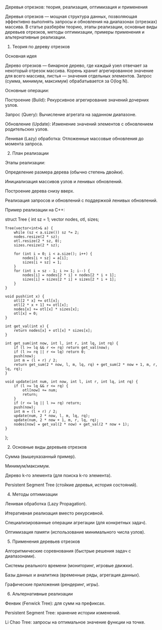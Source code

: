 Деревья отрезков: теория, реализация, оптимизация и применения

Деревья отрезков — мощная структура данных, позволяющая эффективно выполнять запросы и обновления на диапазонах (отрезках) массива. В статье разберём теорию, этапы реализации, основные виды деревьев отрезков, методы оптимизации, примеры применения и альтернативные реализации.

1. Теория по дереву отрезков

Основная идея

Дерево отрезков — бинарное дерево, где каждый узел отвечает за некоторый отрезок массива. Корень хранит агрегированное значение для всего массива, листья — значения отдельных элементов. Запрос (сумма, минимум, максимум) обрабатывается за O(log N).

Основные операции:

Построение (Build): Рекурсивное агрегирование значений дочерних узлов.

Запрос (Query): Вычисление агрегата на заданном диапазоне.

Обновление (Update): Изменение значений элементов с обновлением родительских узлов.

Ленивая (Lazy) обработка: Отложенные массовые обновления до момента запроса.

2. План реализации

Этапы реализации:

Определение размера дерева (обычно степень двойки).

Инициализация массивов узлов и ленивых обновлений.

Построение дерева снизу вверх.

Реализация запросов и обновлений с поддержкой ленивых обновлений.

Пример реализации на C++:

struct Tree {
    int sz = 1;
    vector<int> nodes, otl, sizes;

    Tree(vector<int>& a) {
        while (sz < a.size()) sz *= 2;
        nodes.resize(2 * sz);
        otl.resize(2 * sz, 0);
        sizes.resize(2 * sz);

        for (int i = 0; i < a.size(); i++) {
            nodes[i + sz] = a[i];
            sizes[i + sz] = 1;
        }
        for (int i = sz - 1; i >= 1; i--) {
            nodes[i] = nodes[2 * i] + nodes[2 * i + 1];
            sizes[i] = sizes[2 * i] + sizes[2 * i + 1];
        }
    }

    void push(int x) {
        otl[2 * x] += otl[x];
        otl[2 * x + 1] += otl[x];
        nodes[x] += otl[x] * sizes[x];
        otl[x] = 0;
    }

    int get_val(int x) {
        return nodes[x] + otl[x] * sizes[x];
    }

    int get_sum(int now, int l, int r, int lq, int rq) {
        if (l >= lq && r <= rq) return get_val(now);
        if (l >= rq || r <= lq) return 0;
        push(now);
        int m = (l + r) / 2;
        return get_sum(2 * now, l, m, lq, rq) + get_sum(2 * now + 1, m, r, lq, rq);
    }

    void update(int num, int now, int l, int r, int lq, int rq) {
        if (l >= lq && r <= rq) {
            otl[now] += num;
            return;
        }
        if (r <= lq || l >= rq) return;
        push(now);
        int m = (l + r) / 2;
        update(num, 2 * now, l, m, lq, rq);
        update(num, 2 * now + 1, m, r, lq, rq);
        nodes[now] = get_val(2 * now) + get_val(2 * now + 1);
    }
};

2. Основные виды деревьев отрезков

Сумма (вышеуказанный пример).

Минимум/максимум.

Дерево k-го элемента (для поиска k-го элемента).

Persistent Segment Tree (стойкие деревья, история состояний).

4. Методы оптимизации

Ленивая обработка (Lazy Propagation).

Итеративная реализация вместо рекурсивной.

Специализированные операции агрегации (для конкретных задач).

Оптимизация памяти (использование минимального числа узлов).

5. Применения деревьев отрезков

Алгоритмические соревнования (быстрые решения задач с диапазонами).

Системы реального времени (мониторинг, игровые движки).

Базы данных и аналитика (временные ряды, агрегация данных).

Графические приложения (рендеринг, игры).

6. Альтернативные реализации

Фенвик (Fenwick Tree): для сумм на префиксах.

Persistent Segment Tree: хранение истории изменений.

Li Chao Tree: запросы на оптимальное значение функции на точке.
